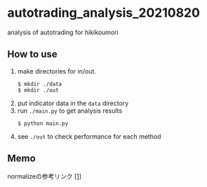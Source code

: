 # autotrading_analysis_20210820

analysis of autotrading for hikikoumori

## How to use

1. make directories for in/out.
   ```
   $ mkdir ./data
   $ mkdir ./out
   ```
2. put indicator data in the `data` directory
3. run `./main.py` to get analysis results
   ```
   $ python main.py
   ```
4. see `./out` to check performance for each method


## Memo
normalizeの参考リンク [[1]]

[1]: https://qiita.com/maskot1977/items/082557fcda78c4cdb41f#%E8%A1%8C%E5%88%97%E3%81%AE%E6%A8%99%E6%BA%96%E5%8C%96